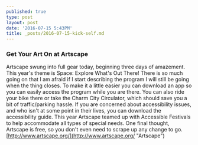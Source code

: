 ```yaml
---
published: true
type: post
layout: post
date: '2016-07-15 5:43PM'
title: _posts/2016-07-15-kick-self.md
---
```

### Get Your Art On at Artscape

Artscape swung into full gear today, beginning three days of amazement. This year's theme is Space: Explore What's Out There! There is so much going on that I am afraid if I start describing the program I will still be going when the thing closes. To make it a little easier you can download an app so you can easily access the program while you are there. You can also ride your bike there or take the Charm City Circulator, which should save you a bit of traffic/parking hassle. If you are concerned about accessibility issues, and who isn't at some point in their lives, you can download the accessibility guide. This year Artscape teamed up with Accessible Festivals to help accommodate all types of special needs. One final thought, Artscape is free, so you don't even need to scrape up any change to go. [http://www.artscape.org/](http://www.artscape.org/ "Artscape")
